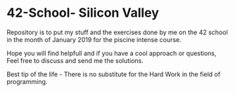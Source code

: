 # 42-School- Silicon Valley
Repository is to put my stuff and the exercises done by me on the 42 school in the month of January 2019 for the piscine intense course.

Hope you will find helpfull and if you have a cool approach or questions, Feel free to discuss and send me the solutions.


Best tip of the life - There is no substitute for the Hard Work in the field of programming. 
